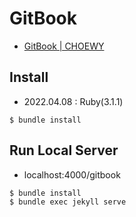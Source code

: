 # GitBook

- [GitBook | CHOEWY](https://choewy.github.io/gitbook)

## Install

- 2022.04.08 : Ruby(3.1.1)

```
$ bundle install
```

## Run Local Server

- localhost:4000/gitbook

```
$ bundle install
$ bundle exec jekyll serve
```
